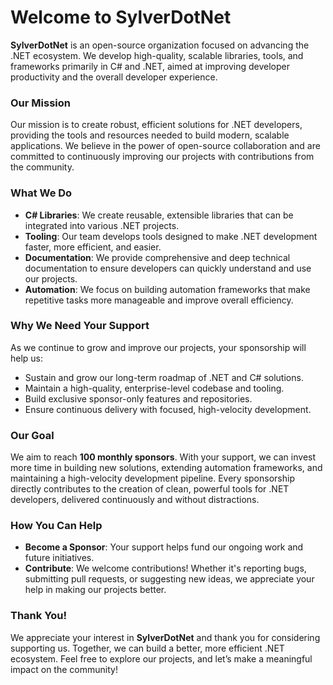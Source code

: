 # Welcome to SylverDotNet

**SylverDotNet** is an open-source organization focused on advancing the .NET ecosystem. We develop high-quality, scalable libraries, tools, and frameworks primarily in C# and .NET, aimed at improving developer productivity and the overall developer experience.

### Our Mission

Our mission is to create robust, efficient solutions for .NET developers, providing the tools and resources needed to build modern, scalable applications. We believe in the power of open-source collaboration and are committed to continuously improving our projects with contributions from the community.

### What We Do

- **C# Libraries**: We create reusable, extensible libraries that can be integrated into various .NET projects.
- **Tooling**: Our team develops tools designed to make .NET development faster, more efficient, and easier.
- **Documentation**: We provide comprehensive and deep technical documentation to ensure developers can quickly understand and use our projects.
- **Automation**: We focus on building automation frameworks that make repetitive tasks more manageable and improve overall efficiency.

### Why We Need Your Support

As we continue to grow and improve our projects, your sponsorship will help us:
- Sustain and grow our long-term roadmap of .NET and C# solutions.
- Maintain a high-quality, enterprise-level codebase and tooling.
- Build exclusive sponsor-only features and repositories.
- Ensure continuous delivery with focused, high-velocity development.

### Our Goal

We aim to reach **100 monthly sponsors**. With your support, we can invest more time in building new solutions, extending automation frameworks, and maintaining a high-velocity development pipeline. Every sponsorship directly contributes to the creation of clean, powerful tools for .NET developers, delivered continuously and without distractions.

### How You Can Help

- **Become a Sponsor**: Your support helps fund our ongoing work and future initiatives.
- **Contribute**: We welcome contributions! Whether it's reporting bugs, submitting pull requests, or suggesting new ideas, we appreciate your help in making our projects better.

### Thank You!

We appreciate your interest in **SylverDotNet** and thank you for considering supporting us. Together, we can build a better, more efficient .NET ecosystem. Feel free to explore our projects, and let’s make a meaningful impact on the community!
